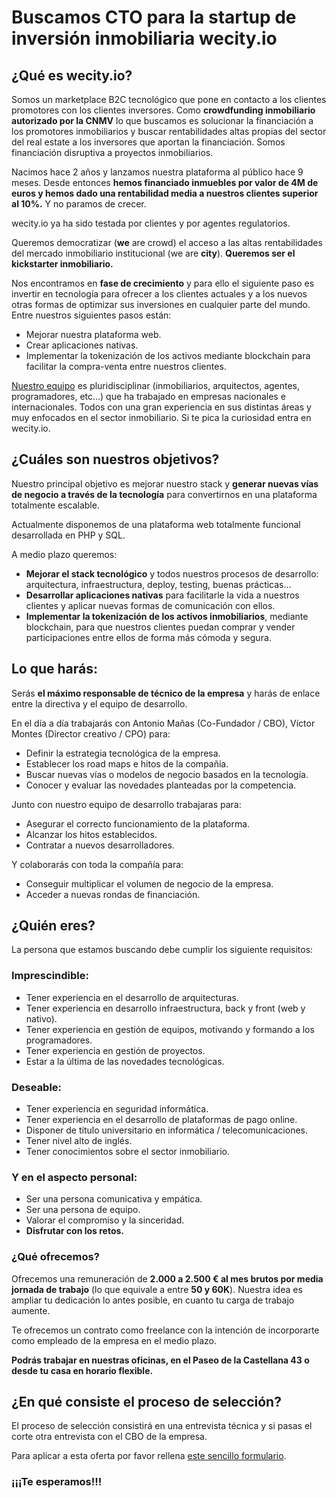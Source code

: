 # Buscamos CTO para la startup de inversión inmobiliaria wecity.io

## ¿Qué es wecity.io?

Somos un marketplace B2C tecnológico que pone en contacto a los clientes promotores con los clientes inversores. Como **crowdfunding inmobiliario autorizado por la CNMV** lo que buscamos es solucionar la financiación a los promotores inmobiliarios y buscar rentabilidades altas propias del sector del real estate a los inversores que aportan la financiación. Somos financiación disruptiva a proyectos inmobiliarios.

Nacimos hace 2 años y lanzamos nuestra plataforma al público hace 9 meses. Desde entonces **hemos financiado inmuebles por valor de 4M de euros y hemos dado una rentabilidad media a nuestros clientes superior al 10%.** Y no paramos de crecer.

wecity.io ya ha sido testada por clientes y por agentes regulatorios.

Queremos democratizar (**we** are crowd) el acceso a las altas rentabilidades del mercado inmobiliario institucional (we are **city**). **Queremos ser el kickstarter inmobiliario.**

Nos encontramos en **fase de crecimiento** y para ello el siguiente paso es invertir en tecnología para ofrecer a los clientes actuales y a los nuevos otras formas de optimizar sus inversiones en cualquier parte del mundo. Entre nuestros siguientes pasos están:

- Mejorar nuestra plataforma web.
- Crear aplicaciones nativas.
- Implementar la tokenización de los activos mediante blockchain para facilitar la compra-venta entre nuestros clientes.

[Nuestro equipo](https://www.wecity.io/es/equipo/) es pluridisciplinar (inmobiliarios, arquitectos, agentes, programadores, etc…) que ha trabajado en empresas nacionales e internacionales. Todos con una gran experiencia en sus distintas áreas y muy enfocados en el sector inmobiliario. Si te pica la curiosidad entra en wecity.io.

## ¿Cuáles son nuestros objetivos?

Nuestro principal objetivo es mejorar nuestro stack y **generar nuevas vías de negocio a través de la tecnología** para convertirnos en una plataforma totalmente escalable.

Actualmente disponemos de una plataforma web totalmente funcional desarrollada en PHP y SQL.

A medio plazo queremos:

- **Mejorar el stack tecnológico** y todos nuestros procesos de desarrollo: arquitectura, infraestructura, deploy, testing, buenas prácticas…
- **Desarrollar aplicaciones nativas** para facilitarle la vida a nuestros clientes y aplicar nuevas formas de comunicación con ellos.
- **Implementar la tokenización de los activos inmobiliarios**, mediante blockchain, para que nuestros clientes puedan comprar y vender participaciones entre ellos de forma más cómoda y segura.

## Lo que harás:

Serás **el máximo responsable de técnico de la empresa** y harás de enlace entre la directiva y el equipo de desarrollo.

En el día a día trabajarás con Antonio Mañas (Co-Fundador / CBO), Víctor Montes (Director creativo / CPO) para:

- Definir la estrategia tecnológica de la empresa.
- Establecer los road maps e hitos de la compañía.
- Buscar nuevas vías o modelos de negocio basados en la tecnología.
- Conocer y evaluar las novedades planteadas por la competencia.

Junto con nuestro equipo de desarrollo trabajaras para:

- Asegurar el correcto funcionamiento de la plataforma.
- Alcanzar los hitos establecidos.
- Contratar a nuevos desarrolladores.

Y colaborarás con toda la compañía para:

- Conseguir multiplicar el volumen de negocio de la empresa.
- Acceder a nuevas rondas de financiación.

## ¿Quién eres?

La persona que estamos buscando debe cumplir los siguiente requisitos:

### Imprescindible:

- Tener experiencia en el desarrollo de arquitecturas.
- Tener experiencia en desarrollo infraestructura, back y front (web y nativo).
- Tener experiencia en gestión de equipos, motivando y formando a los programadores.
- Tener experiencia en gestión de proyectos.
- Estar a la última de las novedades tecnológicas.

### Deseable:

- Tener experiencia en seguridad informática.
- Tener experiencia en el desarrollo de plataformas de pago online.
- Disponer de título universitario en informática / telecomunicaciones.
- Tener nivel alto de inglés.
- Tener conocimientos sobre el sector inmobiliario.

### Y en el aspecto personal:

- Ser una persona comunicativa y empática.
- Ser una persona de equipo.
- Valorar el compromiso y la sinceridad.
- **Disfrutar con los retos.**

### ¿Qué ofrecemos?

Ofrecemos una remuneración de **2.000 a 2.500 € al mes brutos por media jornada de trabajo** (lo que equivale a entre **50 y 60K**). Nuestra idea es ampliar tu dedicación lo antes posible, en cuanto tu carga de trabajo aumente.

Te ofrecemos un contrato como freelance con la intención de incorporarte como empleado de la empresa en el medio plazo.

**Podrás trabajar en nuestras oficinas, en el Paseo de la Castellana 43 o desde tu casa en horario flexible.**

## ¿En qué consiste el proceso de selección?

El proceso de selección consistirá en una entrevista técnica y si pasas el corte otra entrevista con el CBO de la empresa.

Para aplicar a esta oferta por favor rellena [este sencillo formulario](https://forms.gle/nPgXyqvjcFqMdcn48).

### ¡¡¡Te esperamos!!!
